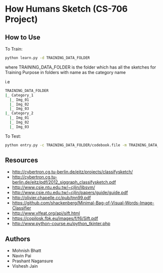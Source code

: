 How Humans Sketch (CS-706 Project)
============================================

How to Use
-------

To Train:
```sh
python learn.py -d TRAINING_DATA_FOLDER
```
where TRAINING_DATA_FOLDER is the folder which has all the sketches for Training Purpose in folders with name as the category name

i.e
```sh
TRAINING_DATA_FOLDER
|_ Category_1
  |_ Img_01
  |_ Img_02
  |_ Img_03    
|_ Category_2
  |_ Img_01
  |_ Img_02
  |_ Img_03
```

To Test:
```sh
python entry.py -c TRAINING_DATA_FOLDER/codebook.file -m TRAINING_DATA_FOLDER/trainingdata.svm.model -l TRAINING_DATA_FOLDER/label_mapping.txt -p TRAINING_DATA_FOLDER/trainingdata.svm.prediction 
```

Resources
------
* http://cybertron.cg.tu-berlin.de/eitz/projects/classifysketch/
* http://cybertron.cg.tu-berlin.de/eitz/pdf/2012_siggraph_classifysketch.pdf
* http://www.csie.ntu.edu.tw/~cjlin/libsvm/
* http://www.csie.ntu.edu.tw/~cjlin/papers/guide/guide.pdf
*  http://olivier.chapelle.cc/pub/tnn99.pdf
* https://github.com/shackenberg/Minimal-Bag-of-Visual-Words-Image-Classifier
* http://www.vlfeat.org/api/sift.html
* https://copilosk.fbk.eu/images/f/f6/Sift.pdf
* http://www.python-course.eu/python_tkinter.php

Authors
------
* Mohnish Bhatt
* Navin Pai
* Prashant Nagansure
* Vishesh Jain
